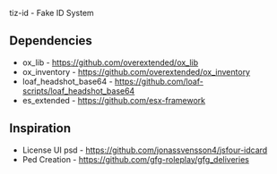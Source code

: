 tiz-id - Fake ID System

## Dependencies
* ox_lib - https://github.com/overextended/ox_lib
* ox_inventory - https://github.com/overextended/ox_inventory
* loaf_headshot_base64 - https://github.com/loaf-scripts/loaf_headshot_base64
* es_extended - https://github.com/esx-framework
## Inspiration
* License UI psd - https://github.com/jonassvensson4/jsfour-idcard
* Ped Creation - https://github.com/gfg-roleplay/gfg_deliveries
